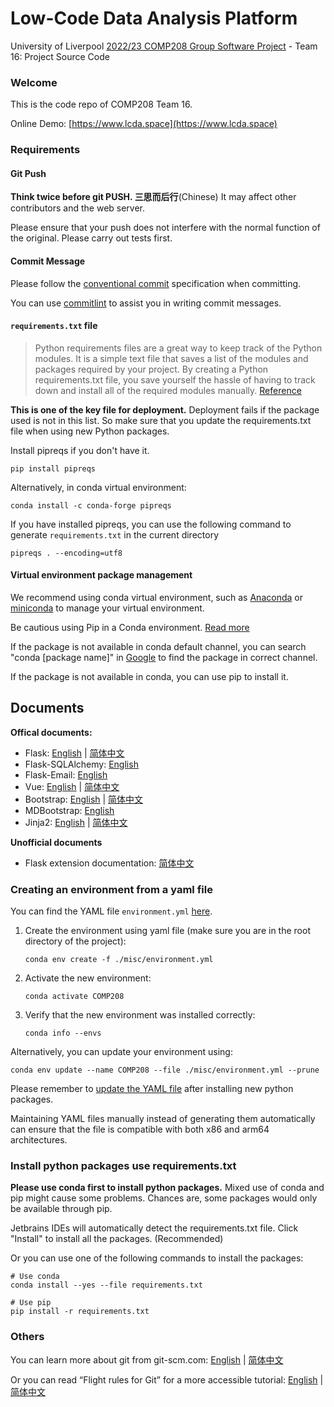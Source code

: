 # Low-Code Data Analysis Platform

University of
Liverpool [2022/23 COMP208 Group Software Project](https://tulip.liv.ac.uk/mods/student/COMP208_202223.htm) - Team 16:
Project Source Code

### Welcome

This is the code repo of COMP208 Team 16. 

Online Demo: [https://www.lcda.space](https://www.lcda.space)

[//]: # ([Change Log]&#40;CHANGELOG.md&#41;)

### Requirements

#### Git Push

<strong>Think twice before git PUSH. 三思而后行</strong>(Chinese) It may affect other contributors and the web server.

Please ensure that your push does not interfere with the normal function of the original. Please carry out tests first.

#### Commit Message

[//]: # (This project uses **conventional commits** to automatically generate [changelog]&#40;CHANGELOG.md&#41;. )
Please follow the [conventional commit](https://www.conventionalcommits.org/en/v1.0.0/) specification when committing.

You can use [commitlint](https://commitlint.io/#/) to assist you in writing commit messages.


#### `requirements.txt` file

>Python requirements files are a great way to keep track of the Python modules. It is a simple text file that saves a list of the modules and packages required by your project. By creating a Python requirements.txt file, you save yourself the hassle of having to track down and install all of the required modules manually.
[Reference](https://learnpython.com/blog/python-requirements-file/)

<strong>This is one of the key file for deployment.</strong>
Deployment fails if the package used is not in this list.
So make sure that you update the requirements.txt file when using new Python packages.

Install pipreqs if you don't have it.

```shell
pip install pipreqs
```

Alternatively, in conda virtual environment:
```shell
conda install -c conda-forge pipreqs
```

If you have installed pipreqs, you can use the following command to generate `requirements.txt` in the current directory
```shell
pipreqs . --encoding=utf8
```

#### Virtual environment package management

We recommend using conda virtual environment, such as [Anaconda](https://www.anaconda.com/) or [miniconda](https://docs.conda.io/en/latest/miniconda.html) to manage your virtual environment.

Be cautious using Pip in a Conda environment. [Read more](https://www.anaconda.com/blog/using-pip-in-a-conda-environment)
 
If the package is not available in conda default channel, you can search "conda [package name]" in [Google](https://www.google.com/search?q=conda+flask+sqlalchemy) to find the package in correct channel.

If the package is not available in conda, you can use pip to install it.


## Documents

**Offical documents:**

* Flask: [English](https://flask.palletsprojects.com/en/latest/) | [简体中文](https://dormousehole.readthedocs.io/en/latest/)
* Flask-SQLAlchemy: [English](https://flask-sqlalchemy.palletsprojects.com/en/latest/)
* Flask-Email: [English](https://pythonhosted.org/Flask-Mail/)
* Vue: [English](https://vuejs.org/guide/introduction.html) | [简体中文](https://cn.vuejs.org/guide/introduction.html)
* Bootstrap: [English](https://getbootstrap.com/docs/5.3/getting-started/introduction/) | [简体中文](https://v5.bootcss.com/docs/getting-started/introduction/)
* MDBootstrap: [English](https://mdbootstrap.com/)
* Jinja2: [English](https://jinja.palletsprojects.com/en/3.0.x/) | [简体中文](https://docs.jinkan.org/docs/jinja2/)

**Unofficial documents**

* Flask extension documentation: [简体中文](https://wizardforcel.gitbooks.io/flask-extension-docs/content/)

### Creating an environment from a yaml file

You can find the YAML file `environment.yml` [here](./misc).
1. Create the environment using yaml file (make sure you are in the root directory of the project):
    ```shell
    conda env create -f ./misc/environment.yml
    ```

2. Activate the new environment: 

    ```shell
    conda activate COMP208
    ```

3. Verify that the new environment was installed correctly:

    ```shell
    conda info --envs
    ```

Alternatively, you can update your environment using:

```shell
conda env update --name COMP208 --file ./misc/environment.yml --prune
```

Please remember
to [update the YAML file](https://conda.io/projects/conda/en/latest/user-guide/tasks/manage-environments.html#creating-an-environment-file-manually)
after installing new python packages.

Maintaining YAML files manually instead of generating them automatically can ensure that the file is compatible with
both x86 and arm64 architectures.

### Install python packages use requirements.txt

**Please use conda first to install python packages.** Mixed use of conda and pip might cause some problems.
Chances are, some packages would only be available through pip.

Jetbrains IDEs will automatically detect the requirements.txt file. 
Click "Install" to install all the packages.
(Recommended)

Or you can use one of the following commands to install the packages:


```shell
# Use conda
conda install --yes --file requirements.txt
```

```shell
# Use pip
pip install -r requirements.txt
```

### Others

You can learn more about git from git-scm.com: [English](https://git-scm.com/book/en/v2)
| [简体中文](https://git-scm.com/book/zh/v2)

Or you can read “Flight rules for Git” for a more accessible
tutorial: [English](https://github.com/k88hudson/git-flight-rules/blob/master/README.md)
| [简体中文](https://github.com/k88hudson/git-flight-rules/blob/master/README_zh-CN.md)
